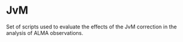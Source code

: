# JvM
Set of scripts used to evaluate the effects of the JvM correction in the analysis of ALMA observations. 
